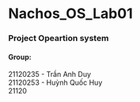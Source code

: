 # Nachos_OS_Lab01
<h3>Project Opeartion system</h3>

<h4>Group:</h4>
21120235 - Trần Anh Duy <br>
21120253 - Huỳnh Quốc Huy <br>
21120
